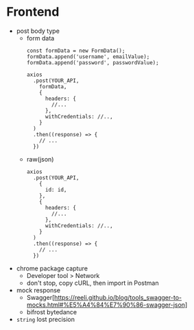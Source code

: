 # Frontend
- post body type
  - form data
    ```
    const formData = new FormData();
    formData.append('username', emailValue);
    formData.append('password', passwordValue);

    axios
      .post(YOUR_API,
        formData,
        {
          headers: {
            //...
          },
          withCredentials: //..,
        }
      )
      .then((response) => {
        // ...
      })
    ``` 
  - raw(json)
    ```
    axios
      .post(YOUR_API,
        {
          id: id,
        },
        {
          headers: {
            //...
          },
          withCredentials: //..,
        }
      )
      .then((response) => {
        // ...
      })
    ```
- chrome package capture
  - Developer tool > Network
  - don't stop, copy cURL, then import in Postman
- mock response
  - Swagger[https://reeli.github.io/blog/tools_swagger-to-mocks.html#%E5%A4%84%E7%90%86-swagger-json]
  - bifrost bytedance
- `string` lost precision